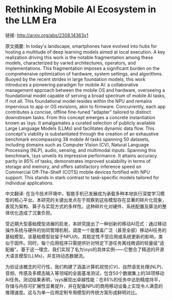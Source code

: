 # Rethinking Mobile AI Ecosystem in the LLM Era

链接: http://arxiv.org/abs/2308.14363v1

原文摘要:
In today's landscape, smartphones have evolved into hubs for hosting a
multitude of deep learning models aimed at local execution. A key realization
driving this work is the notable fragmentation among these models,
characterized by varied architectures, operators, and implementations. This
fragmentation imposes a significant burden on the comprehensive optimization of
hardware, system settings, and algorithms.
  Buoyed by the recent strides in large foundation models, this work introduces
a pioneering paradigm for mobile AI: a collaborative management approach
between the mobile OS and hardware, overseeing a foundational model capable of
serving a broad spectrum of mobile AI tasks, if not all. This foundational
model resides within the NPU and remains impervious to app or OS revisions,
akin to firmware. Concurrently, each app contributes a concise, offline
fine-tuned "adapter" tailored to distinct downstream tasks. From this concept
emerges a concrete instantiation known as \sys. It amalgamates a curated
selection of publicly available Large Language Models (LLMs) and facilitates
dynamic data flow. This concept's viability is substantiated through the
creation of an exhaustive benchmark encompassing 38 mobile AI tasks spanning 50
datasets, including domains such as Computer Vision (CV), Natural Language
Processing (NLP), audio, sensing, and multimodal inputs. Spanning this
benchmark, \sys unveils its impressive performance. It attains accuracy parity
in 85\% of tasks, demonstrates improved scalability in terms of storage and
memory, and offers satisfactory inference speed on Commercial Off-The-Shelf
(COTS) mobile devices fortified with NPU support. This stands in stark contrast
to task-specific models tailored for individual applications.

中文翻译:
在当今技术环境中，智能手机已发展成为承载多种本地执行深度学习模型的核心平台。本研究的关键出发点在于观察到这些模型存在显著的碎片化现象，表现为架构、算子与实现方式的多样性。这种碎片化对硬件、系统配置及算法的整体优化造成了沉重负担。

受近期大型基础模型进展的启发，本研究提出了一种创新的移动AI范式：通过移动操作系统与硬件的协同管理机制，调度一个能覆盖广泛（甚至全部）移动AI任务的基础模型。该基础模型驻留于NPU内，其稳定性不受应用或系统更新的影响，类似于固件。同时，每个应用程序只需提供针对特定下游任务离线微调的轻量级"适配器"。基于这一理念，我们实现了名为\sys的具体实例——它整合了精选的开源大语言模型(LLMs)，并支持动态数据流。

为验证该概念的可行性，我们构建了涵盖计算机视觉(CV)、自然语言处理(NLP)、音频、传感及多模态输入等领域的全面基准测试，包含50个数据集上的38项移动AI任务。测试结果表明，\sys展现出卓越性能：在85%的任务中达到精度持平，存储与内存可扩展性显著提升，并在配备NPU的商用移动设备上实现令人满意的推理速度。这与为单一应用定制专用模型的传统方案形成鲜明对比。
